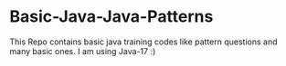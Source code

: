# Basic-Java-Java-Patterns
This Repo contains basic java training codes like pattern questions and many basic ones. I am using Java-17 :)
